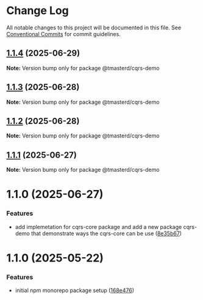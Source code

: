 # Change Log

All notable changes to this project will be documented in this file.
See [Conventional Commits](https://conventionalcommits.org) for commit guidelines.

## [1.1.4](https://github.com/masterd2020/tmick/compare/@tmasterd/cqrs-demo@1.1.3...@tmasterd/cqrs-demo@1.1.4) (2025-06-29)

**Note:** Version bump only for package @tmasterd/cqrs-demo

## [1.1.3](https://github.com/masterd2020/tmick/compare/@tmasterd/cqrs-demo@1.1.2...@tmasterd/cqrs-demo@1.1.3) (2025-06-28)

**Note:** Version bump only for package @tmasterd/cqrs-demo

## [1.1.2](https://github.com/masterd2020/tmick/compare/@tmasterd/cqrs-demo@1.1.1...@tmasterd/cqrs-demo@1.1.2) (2025-06-28)

**Note:** Version bump only for package @tmasterd/cqrs-demo

## [1.1.1](https://github.com/masterd2020/tmick/compare/@tmasterd/cqrs-demo@1.1.0...@tmasterd/cqrs-demo@1.1.1) (2025-06-27)

**Note:** Version bump only for package @tmasterd/cqrs-demo

# 1.1.0 (2025-06-27)

### Features

- add implemetation for cqrs-core package and add a new package cqrs-demo that demonstrate ways the cqrs-core can be use ([8e35b67](https://github.com/masterd2020/tmick/commit/8e35b679c239d98f0a37ae1c539140774bd29c15))

# 1.1.0 (2025-05-22)

### Features

- initial npm monorepo package setup ([168e476](https://github.com/masterd2020/math-lib-monorepo/commit/168e47625cfef3a9bea0275bfef5eccc22741c45))
